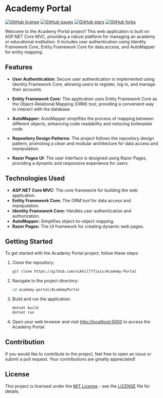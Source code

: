 # Academy Portal

[![GitHub license](https://img.shields.io/github/license/your-username/academy-portal.svg)](https://github.com/nikhil777jais/Academy-Portal/blob/main/LICENSE)
[![GitHub issues](https://img.shields.io/github/issues/your-username/academy-portal.svg)](https://github.com/nikhil777jais/Academy-Portal/issues)
[![GitHub stars](https://img.shields.io/github/stars/your-username/academy-portal.svg)](https://github.com/nikhil777jais/Academy-Portal/stargazers)
[![GitHub forks](https://img.shields.io/github/forks/your-username/academy-portal.svg)](https://github.com/nikhil777jais/Academy-Portal/network)

Welcome to the Academy Portal project! This web application is built on ASP.NET Core MVC, providing a robust platform for managing an academy or educational institution. It includes user authentication using Identity Framework Core, Entity Framework Core for data access, and AutoMapper for entity mapping.

## Features

- **User Authentication:** Secure user authentication is implemented using Identity Framework Core, allowing users to register, log in, and manage their accounts.

- **Entity Framework Core:** The application uses Entity Framework Core as the Object-Relational Mapping (ORM) tool, providing a convenient way to interact with the database.

- **AutoMapper:** AutoMapper simplifies the process of mapping between different objects, enhancing code readability and reducing boilerplate code.

- **Repository Design Patterns:** The project follows the repository design pattern, promoting a clean and modular architecture for data access and manipulation.

- **Razor Pages UI:** The user interface is designed using Razor Pages, providing a dynamic and responsive experience for users.

## Technologies Used

- **ASP.NET Core MVC:** The core framework for building the web application.
- **Entity Framework Core:** The ORM tool for data access and manipulation.
- **Identity Framework Core:** Handles user authentication and authorization.
- **AutoMapper:** Simplifies object-to-object mapping.
- **Razor Pages:** The UI framework for creating dynamic web pages.

## Getting Started

To get started with the Academy Portal project, follow these steps:

1. Clone the repository:

    ```bash
    git clone https://github.com/nikhil777jais/Academy-Portal
    ```

2. Navigate to the project directory:

    ```bash
    cd academy-portal/AcademyPortal
    ```

3. Build and run the application:

    ```bash
    dotnet build
    dotnet run
    ```

4. Open your web browser and visit [http://localhost:5000](http://localhost:5000) to access the Academy Portal.

## Contribution

If you would like to contribute to the project, feel free to open an issue or submit a pull request. Your contributions are greatly appreciated!

## License

This project is licensed under the [MIT License](https://opensource.org/licenses/MIT) - see the [LICENSE](LICENSE) file for details.
